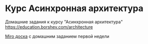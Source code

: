 # Курс Асинхронная архитектура

Домашние задания к курсу "Асинхронная архитектура" <https://education.borshev.com/architecture>

[Miro доска](https://miro.com/app/board/uXjVMxXexTo=/?share_link_id=333757081575) с домашним заданием первой недели
